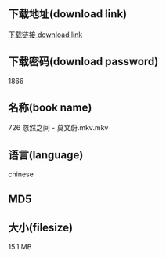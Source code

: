 ## 下载地址(download link)
[下载链接 download link](https://voluble-croquembouche-d321dc.netlify.app/?s=726+%E5%BF%BD%E7%84%B6%E4%B9%8B%E9%97%B4+-+%E8%8E%AB%E6%96%87%E8%94%9A.mkv)

## 下载密码(download password)
1866

## 名称(book name)
726 忽然之间 - 莫文蔚.mkv.mkv

## 语言(language)
chinese

## MD5


## 大小(filesize)
15.1 MB
